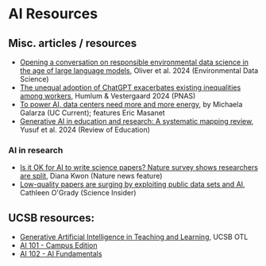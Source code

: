 # AI Resources

## Misc. articles / resources
- [Opening a conversation on responsible environmental data science in the age of large language models](https://www.cambridge.org/core/journals/environmental-data-science/article/opening-a-conversation-on-responsible-environmental-data-science-in-the-age-of-large-language-models/95FD09526541A19436F3A18ADE332953), Oliver et al. 2024 (Environmental Data Science)
- [The unequal adoption of ChatGPT exacerbates existing inequalities among workers](https://www.pnas.org/doi/10.1073/pnas.2414972121), Humlum & Vestergaard 2024 (PNAS)
- [To power AI, data centers need more and more energy](https://news.ucsb.edu/2025/021835/power-ai-data-centers-need-more-and-more-energy?utm_source=newsletter&utm_medium=email&utm_content=To%20power%20AI%2C%20data%20centers%20need%20more%20and%20more%20energy&utm_campaign=April%2017%2C%202025), by Michaela Galarza (UC Current); features Eric Masanet
- [Generative AI in education and research: A systematic mapping review](https://doi.org/10.1002/rev3.3489), Yusuf et al. 2024 (Review of Education)

### AI in research
- [Is it OK for AI to write science papers? Nature survey shows researchers are split](https://www.nature.com/articles/d41586-025-01463-8), Diana Kwon (Nature news feature)
- [Low-quality papers are surging by exploiting public data sets and AI](https://www.science.org/content/article/low-quality-papers-are-surging-exploiting-public-data-sets-and-ai), Cathleen O'Grady (Science Insider)

## UCSB resources:
- [Generative Artificial Intelligence in Teaching and Learning](https://otl.ucsb.edu/ai), UCSB OTL
- [AI 101 - Campus Edition](https://otl.ucsb.edu/tales/ai-101)
- [AI 102 - AI Fundamentals](https://otl.ucsb.edu/tales/ai-102)
